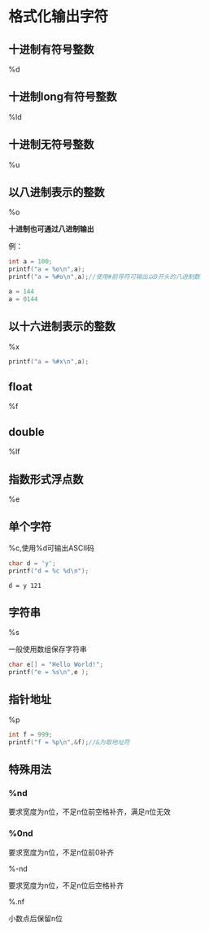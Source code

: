 # 格式化输出字符

## 十进制有符号整数

%d

## 十进制long有符号整数

%ld

## 十进制无符号整数

%u

##  以八进制表示的整数 

%o 

**十进制也可通过八进制输出**

例：

```c
int a = 100;
printf("a = %o\n",a);
printf("a = %#o\n",a);//使用#前导符可输出以0开头的八进制数
```

```c
a = 144
a = 0144
```



## 以十六进制表示的整数

%x

```c
printf("a = %#x\n",a);
```

## float

%f

## double

%lf

## 指数形式浮点数

%e

## 单个字符

%c,使用%d可输出ASCII码

```c
char d = 'y';
printf("d = %c %d\n");
```

```
d = y 121
```



## 字符串

%s

一般使用数组保存字符串

```c
char e[] = "Hello World!";
printf("e = %s\n",e );
```



## 指针地址

%p

```c
int f = 999;
printf("f = %p\n",&f);//&为取地址符
```

## 特殊用法

### %nd 

要求宽度为n位，不足n位前空格补齐，满足n位无效

### %0nd

要求宽度为n位，不足n位前0补齐

%-nd

要求宽度为n位，不足n位后空格补齐

%.nf

小数点后保留n位